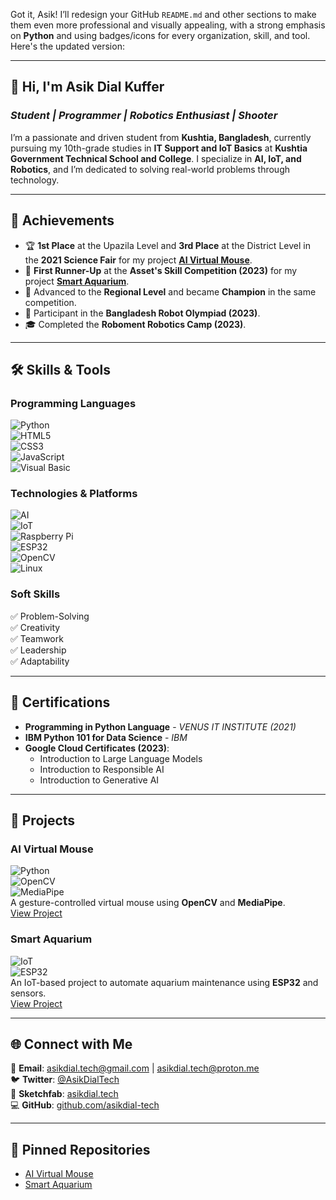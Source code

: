 Got it, Asik! I’ll redesign your GitHub `README.md` and other sections to make them even more professional and visually appealing, with a strong emphasis on **Python** and using badges/icons for every organization, skill, and tool. Here's the updated version:

---

## **👋 Hi, I'm Asik Dial Kuffer**  
### *Student | Programmer | Robotics Enthusiast | Shooter*  

I’m a passionate and driven student from **Kushtia, Bangladesh**, currently pursuing my 10th-grade studies in **IT Support and IoT Basics** at **Kushtia Government Technical School and College**. I specialize in **AI, IoT, and Robotics**, and I’m dedicated to solving real-world problems through technology.  

---

## **🌟 Achievements**  
- 🏆 **1st Place** at the Upazila Level and **3rd Place** at the District Level in the **2021 Science Fair** for my project **[AI Virtual Mouse](https://github.com/asikdial-tech/ai-virtual-mouse)**.  
- 🥈 **First Runner-Up** at the **Asset's Skill Competition (2023)** for my project **[Smart Aquarium](https://github.com/asikdial-tech/smart-aquarium)**.  
- 🚀 Advanced to the **Regional Level** and became **Champion** in the same competition.  
- 🏅 Participant in the **Bangladesh Robot Olympiad (2023)**.  
- 🎓 Completed the **Roboment Robotics Camp (2023)**.  

---

## **🛠 Skills & Tools**  

### **Programming Languages**  
![Python](https://img.shields.io/badge/-Python-3776AB?style=for-the-badge&logo=python&logoColor=white)  
![HTML5](https://img.shields.io/badge/-HTML5-E34F26?style=for-the-badge&logo=html5&logoColor=white)  
![CSS3](https://img.shields.io/badge/-CSS3-1572B6?style=for-the-badge&logo=css3&logoColor=white)  
![JavaScript](https://img.shields.io/badge/-JavaScript-F7DF1E?style=for-the-badge&logo=javascript&logoColor=black)  
![Visual Basic](https://img.shields.io/badge/-Visual%20Basic-512BD4?style=for-the-badge&logo=dotnet&logoColor=white)  

### **Technologies & Platforms**  
![AI](https://img.shields.io/badge/-Artificial%20Intelligence-3C3C3D?style=for-the-badge&logo=openai&logoColor=white)  
![IoT](https://img.shields.io/badge/-Internet%20of%20Things-00A4EF?style=for-the-badge&logo=raspberrypi&logoColor=white)  
![Raspberry Pi](https://img.shields.io/badge/-Raspberry%20Pi-A22846?style=for-the-badge&logo=raspberry-pi&logoColor=white)  
![ESP32](https://img.shields.io/badge/-ESP32-FF6900?style=for-the-badge&logo=espressif&logoColor=white)  
![OpenCV](https://img.shields.io/badge/-OpenCV-5C3EE8?style=for-the-badge&logo=opencv&logoColor=white)  
![Linux](https://img.shields.io/badge/-Linux-FCC624?style=for-the-badge&logo=linux&logoColor=black)  

### **Soft Skills**  
✅ Problem-Solving  
✅ Creativity  
✅ Teamwork  
✅ Leadership  
✅ Adaptability  

---

## **📜 Certifications**  
- **Programming in Python Language** - *VENUS IT INSTITUTE (2021)*  
- **IBM Python 101 for Data Science** - *IBM*  
- **Google Cloud Certificates (2023)**:  
  - Introduction to Large Language Models  
  - Introduction to Responsible AI  
  - Introduction to Generative AI  

---

## **🚀 Projects**  

### **AI Virtual Mouse**  
![Python](https://img.shields.io/badge/-Python-3776AB?style=for-the-badge&logo=python&logoColor=white)  
![OpenCV](https://img.shields.io/badge/-OpenCV-5C3EE8?style=for-the-badge&logo=opencv&logoColor=white)  
![MediaPipe](https://img.shields.io/badge/-MediaPipe-FF6F61?style=for-the-badge&logo=google&logoColor=white)  
A gesture-controlled virtual mouse using **OpenCV** and **MediaPipe**.  
[View Project](https://github.com/asikdial-tech/ai-virtual-mouse)  

### **Smart Aquarium**  
![IoT](https://img.shields.io/badge/-IoT-00A4EF?style=for-the-badge&logo=raspberrypi&logoColor=white)  
![ESP32](https://img.shields.io/badge/-ESP32-FF6900?style=for-the-badge&logo=espressif&logoColor=white)  
An IoT-based project to automate aquarium maintenance using **ESP32** and sensors.  
[View Project](https://github.com/asikdial-tech/smart-aquarium)  

---

## **🌐 Connect with Me**  
📧 **Email**: [asikdial.tech@gmail.com](mailto:asikdial.tech@gmail.com) | [asikdial.tech@proton.me](mailto:asikdial.tech@proton.me)  
🐦 **Twitter**: [@AsikDialTech](https://x.com/AsikDialTech)  
🎨 **Sketchfab**: [asikdial.tech](https://sketchfab.com/asikdial.tech)  
💻 **GitHub**: [github.com/asikdial-tech](https://github.com/asikdial-tech)  

---

## **📌 Pinned Repositories**  
- [AI Virtual Mouse](https://github.com/asikdial-tech/ai-virtual-mouse)  
- [Smart Aquarium](https://github.com/asikdial-tech/smart-aquarium)  

